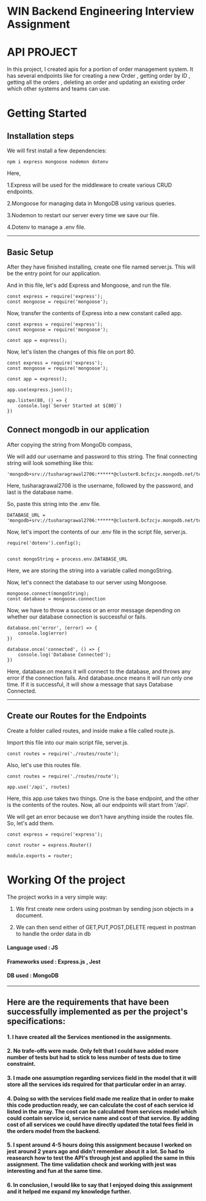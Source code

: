 # WIN Backend Engineering Interview Assignment

# API PROJECT
In this project, I created apis for  a portion of order management system. It has several endpoints like for creating a new Order , getting order by ID , getting all the orders , deleting an order and updating an existing order which other systems and teams can use.

# Getting Started
## Installation steps

We will first install a few dependencies:
```
npm i express mongoose nodemon dotenv
```
Here,

1.Express will be used for the middleware to create various CRUD endpoints.

2.Mongoose for managing data in MongoDB using various queries.

3.Nodemon to restart our server every time we save our file.

4.Dotenv to manage a .env file.

---
## Basic Setup
After they have finished installing, create one file named server.js. This will be the entry point for our application.

And in this file, let's add Express and Mongoose, and run the file.

```
const express = require('express');
const mongoose = require('mongoose');
```

Now, transfer the contents of Express into a new constant called app.

```
const express = require('express');
const mongoose = require('mongoose');

const app = express();
```
Now, let's listen the changes of this file on port 80.
```
const express = require('express');
const mongoose = require('mongoose');

const app = express();

app.use(express.json());

app.listen(80, () => {
    console.log(`Server Started at ${80}`)
})
```
## Connect mongodb in our application

After copying the string from MongoDb compass,

We will add our username and password to this string.
The final connecting string will look something like this:
```
'mongodb+srv://tusharagrawal2706:******@cluster0.bcfzcjv.mongodb.net/test_db'
```
Here, tusharagrawal2706 is the username, followed by the password, and last is the database name.

So, paste this string into the .env file.
```
DATABASE_URL = 
'mongodb+srv://tusharagrawal2706:******@cluster0.bcfzcjv.mongodb.net/test_db'
```

Now, let's import the contents of our .env file in the script file, server.js.
```
require('dotenv').config();


const mongoString = process.env.DATABASE_URL
```
Here, we are storing the string into a variable called mongoString.

Now, let's connect the database to our server using Mongoose.
```
mongoose.connect(mongoString);
const database = mongoose.connection
```
Now, we have to throw a success or an error message depending on whether our database connection is successful or fails.
```
database.on('error', (error) => {
    console.log(error)
})

database.once('connected', () => {
    console.log('Database Connected');
})
```
Here, database.on means it will connect to the database, and throws any error if the connection fails. And database.once means it will run only one time. If it is successful, it will show a message that says Database Connected.

---

## Create our Routes for the Endpoints
Create a folder called routes, and inside make a file called route.js.

Import this file into our main script file, server.js.
```
const routes = require('./routes/route');
```
Also, let's use this routes file.
```
const routes = require('./routes/route');

app.use('/api', routes)
```
Here, this app.use takes two things. One is the base endpoint, and the other is the contents of the routes. Now, all our endpoints will start from '/api'.

We will get an error because we don't have anything inside the routes file. So, let's add them.
```
const express = require('express');

const router = express.Router()

module.exports = router;
```

# Working Of the project

The project works in a very simple way:

1.  We first create new orders using postman by sending json objects in a document.

2. We can then send either of GET,PUT,POST,DELETE request in postman to handle the order data in db

#### Language used : JS

#### Frameworks used : Express.js , Jest

#### DB used : MongoDB

---


## Here are the requirements that have been successfully implemented as per the project's specifications:

#### 1. I have created all the Services mentioned in the assignments.

#### 2. No trafe-offs were made. Only felt that I could have added more number of tests but had to stick to less number of tests due to time constraint.

#### 3. I made one assumption regarding services field in the model that it will store all the services ids required for that particular order in an array.

#### 4. Doing so with the services field made me realize that in order to make this code production ready, we can calculate the cost of each service id listed in the array. The cost can be calculated from services model which could contain service id, service name and cost of that service. By adding cost of all services we could have directly updated the total fees field in the orders model from the backend.

#### 5. I spent around 4-5 hours doing this assignment because I worked on jest around 2 years ago and didn't remember about it a lot. So had to reasearch how to test the API's through jest and applied the same in this assignment. The time validation check and working with jest was interesting and fun at the same time. 

#### 6. In conclusion, I would like to say that I enjoyed doing this assignment and it helped me expand my knowledge further.

